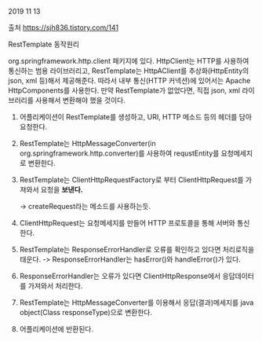 2019 11 13

출처 https://sjh836.tistory.com/141

RestTemplate 동작원리

org.springframework.http.client 패키지에 있다. HttpClient는 HTTP를 사용하여 통신하는 범용 라이브러리고,
RestTemplate는 HttpAClient를 추상화(HttpEntity의 json, xml 등)해서 제공해준다.
따라서 내부 통신(HTTP 커넥션)에 있어서는 Apache HttpComponents를 사용한다.
만약 RestTemplate가 없었다면, 직접 json, xml 라이브러리를 사용해서 변환해야 했을 것이다.



1. 어플리케이션이 RestTemplate를 생성하고,
  URI, HTTP 메소드 등의 헤더를 담아 요청한다.
  
2. RestTemplate는 HttpMessageConverter(in org.springframework.http.converter)를 사용하여
  requstEntity를 요청메세지로 변환한다.
  
3. RestTemplate는 ClientHttpRequestFactory로 부터 
  ClientHttpRequest를 가져와서 요청을 **보낸다.**
  
   -> createRequest라는 메소드를 사용하는듯.
   
4. ClientHttpRequest는 요청메세지를 만들어 HTTP 프로토콜을 통해 서버와 통신한다.

5. RestTemplate는 ResponseErrorHandler로 오류를 확인하고 있다면 처리로직을 태운다.
   -> ResponseErrorHandler는 hasError()와 handleError()가 있다.
   
6. ResponseErrorHandler는 오류가 있다면 ClientHttpResponse에서 응답데이터를 가져와서 처리한다.

7. RestTemplate는 HttpMessageConverter를 이용해서 응답(결과)메세지를 java object(Class responseType)으로
   변환한다.
   
8. 어플리케이션에 반환된다.
  


